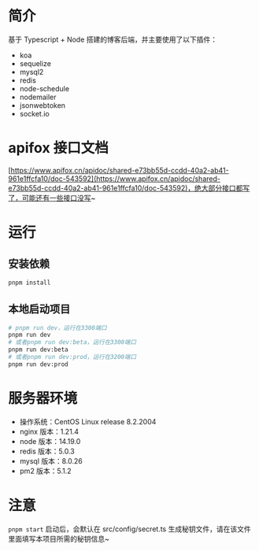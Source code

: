 # 简介

基于 Typescript + Node 搭建的博客后端，并主要使用了以下插件：

- koa
- sequelize
- mysql2
- redis
- node-schedule
- nodemailer
- jsonwebtoken
- socket.io

# apifox 接口文档

[https://www.apifox.cn/apidoc/shared-e73bb55d-ccdd-40a2-ab41-961e1ffcfa10/doc-543592](https://www.apifox.cn/apidoc/shared-e73bb55d-ccdd-40a2-ab41-961e1ffcfa10/doc-543592)，绝大部分接口都写了，可能还有一些接口没写~

# 运行

## 安装依赖

```bash
pnpm install
```

## 本地启动项目

```bash
# pnpm run dev，运行在3300端口
pnpm run dev
# 或者pnpm run dev:beta，运行在3300端口
pnpm run dev:beta
# 或者pnpm run dev:prod，运行在3200端口
pnpm run dev:prod
```

# 服务器环境

- 操作系统：CentOS Linux release 8.2.2004
- nginx 版本：1.21.4
- node 版本：14.19.0
- redis 版本：5.0.3
- mysql 版本：8.0.26
- pm2 版本：5.1.2

# 注意

`pnpm start` 启动后，会默认在 src/config/secret.ts 生成秘钥文件，请在该文件里面填写本项目所需的秘钥信息~
